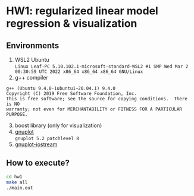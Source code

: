 ﻿# HW1: regularized linear model regression & visualization

## Environments
1. WSL2 Ubuntu  
`Linux Leaf-PC 5.10.102.1-microsoft-standard-WSL2 #1 SMP Wed Mar 2 00:30:59 UTC 2022 x86_64 x86_64 x86_64 GNU/Linux`
2. g++ compiler  
```
g++ (Ubuntu 9.4.0-1ubuntu1~20.04.1) 9.4.0
Copyright (C) 2019 Free Software Foundation, Inc.
This is free software; see the source for copying conditions.  There is NO
warranty; not even for MERCHANTABILITY or FITNESS FOR A PARTICULAR PURPOSE.
```
3. boost library (only for visualization)
4. [gnuplot](http://www.gnuplot.info/)  
`gnuplot 5.2 patchlevel 8`
5. [gnuplot-iostream](https://github.com/dstahlke/gnuplot-iostream)

## How to execute?
```bash
cd hw1
make all
./main.out
```